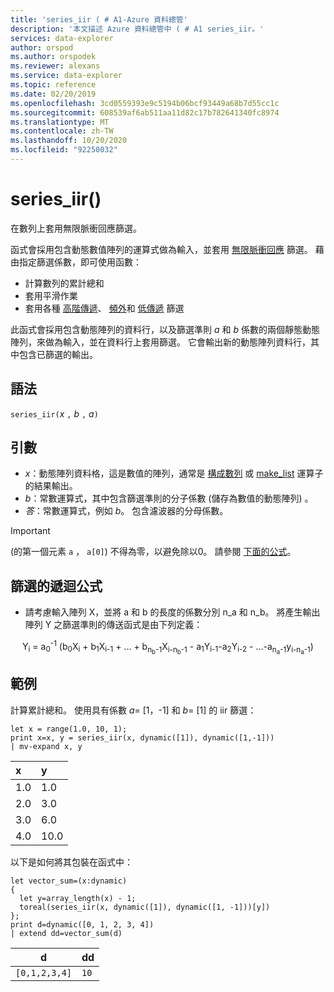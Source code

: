 ```yaml
---
title: 'series_iir ( # A1-Azure 資料總管'
description: '本文描述 Azure 資料總管中 ( # A1 series_iir。'
services: data-explorer
author: orspod
ms.author: orspodek
ms.reviewer: alexans
ms.service: data-explorer
ms.topic: reference
ms.date: 02/20/2019
ms.openlocfilehash: 3cd0559393e9c5194b06bcf93449a68b7d55cc1c
ms.sourcegitcommit: 608539af6ab511aa11d82c17b782641340fc8974
ms.translationtype: MT
ms.contentlocale: zh-TW
ms.lasthandoff: 10/20/2020
ms.locfileid: "92250032"
---
```

# <a name="series_iir"></a>series_iir()

在數列上套用無限脈衝回應篩選。  

函式會採用包含動態數值陣列的運算式做為輸入，並套用 [無限脈衝回應](https://en.wikipedia.org/wiki/Infinite_impulse_response) 篩選。 藉由指定篩選係數，即可使用函數：
* 計算數列的累計總和
* 套用平滑作業
* 套用各種 [高階傳遞](https://en.wikipedia.org/wiki/High-pass_filter)、 [頻外](https://en.wikipedia.org/wiki/Band-pass_filter)和 [低傳遞](https://en.wikipedia.org/wiki/Low-pass_filter) 篩選

此函式會採用包含動態陣列的資料行，以及篩選準則 *a* 和 *b* 係數的兩個靜態動態陣列，來做為輸入，並在資料行上套用篩選。 它會輸出新的動態陣列資料行，其中包含已篩選的輸出。  

## <a name="syntax"></a>語法

`series_iir(`*x* `,` *b* `,` *a*`)`

## <a name="arguments"></a>引數

* *x*：動態陣列資料格，這是數值的陣列，通常是 [構成數列](make-seriesoperator.md) 或 [make_list](makelist-aggfunction.md) 運算子的結果輸出。
* *b*：常數運算式，其中包含篩選準則的分子係數 (儲存為數值的動態陣列) 。
* *答*：常數運算式，例如 *b*。 包含濾波器的分母係數。

> [!IMPORTANT]
>  (的第一個元素 `a` ， `a[0]`) 不得為零，以避免除以0。 請參閱 [下面的公式](#the-filters-recursive-formula)。

## <a name="the-filters-recursive-formula"></a>篩選的遞迴公式

* 請考慮輸入陣列 X，並將 a 和 b 的長度的係數分別 n_a 和 n_b。 將產生輸出陣列 Y 之篩選準則的傳送函式是由下列定義：

<div align="center">
Y<sub>i</sub> = a<sub>0</sub><sup>-1</sup> (b<sub>0</sub>X<sub>i</sub> 
 + b<sub>1</sub>X<sub>i-1</sub> + ... + b<sub>n<sub>b</sub>-1</sub>X<sub>i-n<sub>b</sub>-1</sub> 
 - a<sub>1</sub>Y<sub>i-1</sub>-a<sub>2</sub>Y<sub>i-2</sub> - ...-a<sub>n<sub>a</sub>-1</sub>y<sub>i-n<sub>a</sub>-1</sub>) 
</div>

## <a name="example"></a>範例

計算累計總和。 使用具有係數 *a*= [1，-1] 和 *b*= [1] 的 iir 篩選：  

<!-- csl: https://help.kusto.windows.net:443/Samples -->
```kusto
let x = range(1.0, 10, 1);
print x=x, y = series_iir(x, dynamic([1]), dynamic([1,-1]))
| mv-expand x, y
```

| x | y |
|:--|:--|
|1.0|1.0|
|2.0|3.0|
|3.0|6.0|
|4.0|10.0|

以下是如何將其包裝在函式中：

<!-- csl: https://help.kusto.windows.net:443/Samples -->
```kusto
let vector_sum=(x:dynamic)
{
  let y=array_length(x) - 1;
  toreal(series_iir(x, dynamic([1]), dynamic([1, -1]))[y])
};
print d=dynamic([0, 1, 2, 3, 4])
| extend dd=vector_sum(d)
```

|d            |dd  |
|-------------|----|
|`[0,1,2,3,4]`|`10`|
